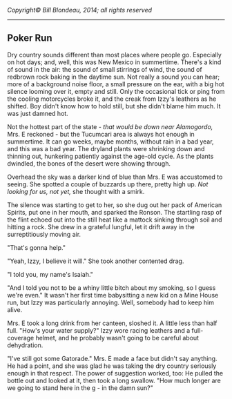 _Copyright&copy; Bill Blondeau, 2014; all rights reserved_
<hr/>

## Poker Run

Dry country sounds different than most places where people go. Especially on hot days; and, well, this was New Mexico in summertime. There&apos;s a kind of sound in the air: the sound of small stirrings of wind, the sound of redbrown rock baking in the daytime sun. Not really a sound you can hear; more of a background noise floor, a small pressure on the ear, with a big hot silence looming over it, empty and still. Only the occasional tick or ping from the cooling motorcycles broke it, and the creak from Izzy&apos;s leathers as he shifted. Boy didn&apos;t know how to hold still, but she didn&apos;t blame him much. It was just damned hot.

Not the hottest part of the state - _that would be down near Alamogordo,_ Mrs. E reckoned - but the Tucumcari area is always hot enough in summertime. It can go weeks, maybe months, without rain in a bad year, and this was a bad year. The dryland plants were shrinking down and thinning out, hunkering patiently against the age-old cycle. As the plants dwindled, the bones of the desert were showing through.

Overhead the sky was a darker kind of blue than Mrs. E was accustomed to seeing. She spotted a couple of buzzards up there, pretty high up. _Not looking for us, not yet,_ she thought with a smirk.

The silence was starting to get to her, so she dug out her pack of American Spirits, put one in her mouth, and sparked the Ronson. The startling rasp of the flint echoed out into the still heat like a mattock sinking through soil and hitting a rock. She drew in a grateful lungful, let it drift away in the surreptitiously moving air.

"That&apos;s gonna help."

"Yeah, Izzy, I believe it will." She took another contented drag.

"I told you, my name&apos;s Isaiah."

"And I told you not to be a whiny little bitch about my smoking, so I guess we&apos;re even." It wasn&apos;t her first time babysitting a new kid on a Mine House run, but Izzy was particularly annoying. Well, somebody had to keep him alive.

Mrs. E took a long drink from her canteen, sloshed it. A little less than half full. "How&apos;s your water supply?" Izzy wore racing leathers and a full-coverage helmet, and he probably wasn&apos;t going to be careful about dehydration.

"I&apos;ve still got some Gatorade." Mrs. E made a face but didn&apos;t say anything. He had a point, and she was glad he was taking the dry country seriously enough in that respect. The power of suggestion worked, too: He pulled the bottle out and looked at it, then took a long swallow. "How much longer are we going to stand here in the g - in the damn sun?"
